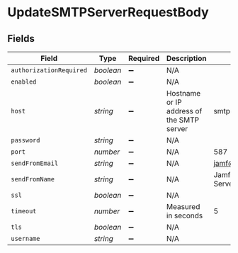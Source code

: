 # UpdateSMTPServerRequestBody


## Fields

| Field                                     | Type                                      | Required                                  | Description                               | Example                                   |
| ----------------------------------------- | ----------------------------------------- | ----------------------------------------- | ----------------------------------------- | ----------------------------------------- |
| `authorizationRequired`                   | *boolean*                                 | :heavy_minus_sign:                        | N/A                                       |                                           |
| `enabled`                                 | *boolean*                                 | :heavy_minus_sign:                        | N/A                                       |                                           |
| `host`                                    | *string*                                  | :heavy_minus_sign:                        | Hostname or IP address of the SMTP server | smtp.gmail.com                            |
| `password`                                | *string*                                  | :heavy_minus_sign:                        | N/A                                       |                                           |
| `port`                                    | *number*                                  | :heavy_minus_sign:                        | N/A                                       | 587                                       |
| `sendFromEmail`                           | *string*                                  | :heavy_minus_sign:                        | N/A                                       | jamf@company.com                          |
| `sendFromName`                            | *string*                                  | :heavy_minus_sign:                        | N/A                                       | Jamf Software Server                      |
| `ssl`                                     | *boolean*                                 | :heavy_minus_sign:                        | N/A                                       |                                           |
| `timeout`                                 | *number*                                  | :heavy_minus_sign:                        | Measured in seconds                       | 5                                         |
| `tls`                                     | *boolean*                                 | :heavy_minus_sign:                        | N/A                                       |                                           |
| `username`                                | *string*                                  | :heavy_minus_sign:                        | N/A                                       |                                           |